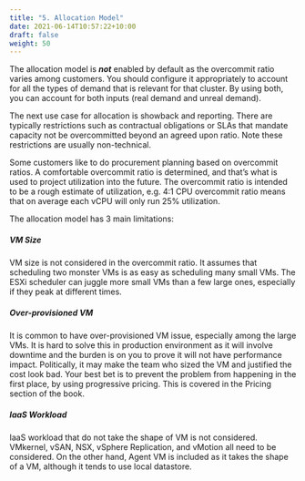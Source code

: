```yaml
---
title: "5. Allocation Model"
date: 2021-06-14T10:57:22+10:00
draft: false
weight: 50
---
```


The allocation model is ***not*** enabled by default as the overcommit ratio varies among customers. You should configure it appropriately to account for all the types of demand that is relevant for that cluster. By using both, you can account for both inputs (real demand and unreal demand).

The next use case for allocation is showback and reporting. There are typically restrictions such as contractual obligations or SLAs that mandate capacity not be overcommitted beyond an agreed upon ratio. Note these restrictions are usually non-technical.

Some customers like to do procurement planning based on overcommit ratios. A comfortable overcommit ratio is determined, and that’s what is used to project utilization into the future. The overcommit ratio is intended to be a rough estimate of utilization, e.g. 4:1 CPU overcommit ratio means that on average each vCPU will only run 25% utilization.

The allocation model has 3 main limitations:

##### VM Size

VM size is not considered in the overcommit ratio. It assumes that scheduling two monster VMs is as easy as scheduling many small VMs. The ESXi scheduler can juggle more small VMs than a few large ones, especially if they peak at different times.

##### Over-provisioned VM

It is common to have over-provisioned VM issue, especially among the large VMs. It is hard to solve this in production environment as it will involve downtime and the burden is on you to prove it will not have performance impact. Politically, it may make the team who sized the VM and justified the cost look bad. Your best bet is to prevent the problem from happening in the first place, by using progressive pricing. This is covered in the Pricing section of the book.

##### IaaS Workload

IaaS workload that do not take the shape of VM is not considered. VMkernel, vSAN, NSX, vSphere Replication, and vMotion all need to be considered. On the other hand, Agent VM is included as it takes the shape of a VM, although it tends to use local datastore.